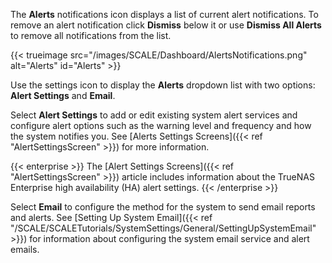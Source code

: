 &NewLine;

The **Alerts** <span class="material-icons">notifications</span> icon displays a list of current alert notifications.
To remove an alert notification click **Dismiss** below it or use **Dismiss All Alerts** to remove all notifications from the list.

{{< trueimage src="/images/SCALE/Dashboard/AlertsNotifications.png" alt="Alerts" id="Alerts" >}}

Use the <span class="material-icons">settings</span> icon to display the **Alerts** dropdown list with two options: **Alert Settings** and **Email**.

Select **Alert Settings** to add or edit existing system alert services and configure alert options such as the warning level and frequency and how the system notifies you.
See [Alerts Settings Screens]({{< ref "AlertSettingsScreen" >}}) for more information.

{{< enterprise >}}
The [Alert Settings Screens]({{< ref "AlertSettingsScreen" >}}) article includes information about the TrueNAS Enterprise high availability (HA) alert settings.
{{< /enterprise >}}

Select **Email** to configure the method for the system to send email reports and alerts.
See [Setting Up System Email]({{< ref "/SCALE/SCALETutorials/SystemSettings/General/SettingUpSystemEmail" >}}) for information about configuring the system email service and alert emails.
